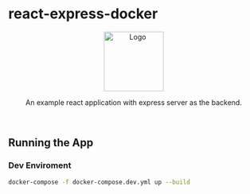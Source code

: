 # react-express-docker
<p align="center">
<img src="https://user-images.githubusercontent.com/4329912/62914955-386be680-bdb0-11e9-936d-4afe3986800e.png" alt="Logo" height="120">
</p>
<p align="center">An example react application with express server as the backend.</p>

<br />

## Running the App

### Dev Enviroment
```sh
docker-compose -f docker-compose.dev.yml up --build
```